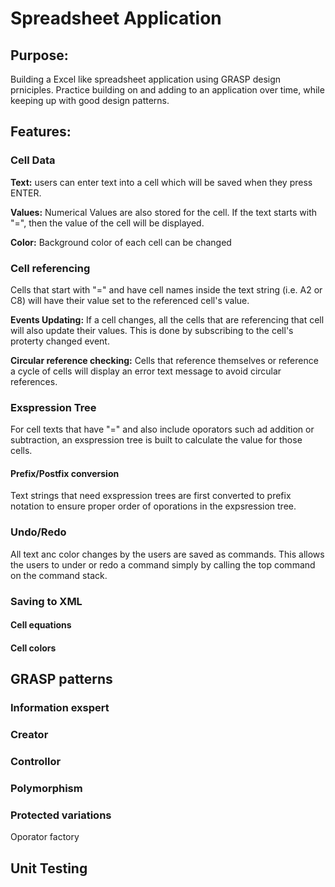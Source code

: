 # Spreadsheet Application

## Purpose:
Building a Excel like spreadsheet application using GRASP design prniciples. Practice building on and adding to an application over time, while keeping up with good design patterns.

## Features:
### Cell Data
**__Text:__** users can enter text into a cell which will be saved when they press ENTER. 

**Values:** Numerical Values are also stored for the cell. If the text starts with "=", then the value of the cell will be displayed.

**Color:** Background color of each cell can be changed

### Cell referencing
Cells that start with "=" and have cell names inside the text string (i.e. A2 or C8) will have their value set to the referenced cell's value.

**Events Updating:** If a cell changes, all the cells that are referencing that cell will also update their values. This is done by subscribing to the cell's proterty changed event.

**Circular reference checking:** Cells that reference themselves or reference a cycle of cells will display an error text message to avoid circular references.


### Exspression Tree
For cell texts that have "=" and also include oporators such ad addition or subtraction, an exspression tree is built to calculate the value for those cells.
#### Prefix/Postfix conversion
Text strings that need exspression trees are first converted to prefix notation to ensure proper order of oporations in the expsression tree.

### Undo/Redo
All text anc color changes by the users are saved as commands. This allows the users to under or redo a command simply by calling the top command on the command stack.

### Saving to XML
#### Cell equations
#### Cell colors

## GRASP patterns
### Information exspert
### Creator
### Controllor 
### Polymorphism
### Protected variations
Oporator factory

## Unit Testing
